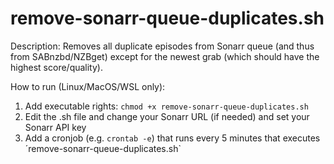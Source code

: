 # remove-sonarr-queue-duplicates.sh

Description: Removes all duplicate episodes from Sonarr queue (and thus from SABnzbd/NZBget) except for the newest grab (which should have the highest score/quality). 


How to run (Linux/MacOS/WSL only): 
1. Add executable rights: `chmod +x remove-sonarr-queue-duplicates.sh`
2. Edit the .sh file and change your Sonarr URL (if needed) and set your Sonarr API key
3. Add a cronjob (e.g. `crontab -e`) that runs every 5 minutes that executes ´remove-sonarr-queue-duplicates.sh`
